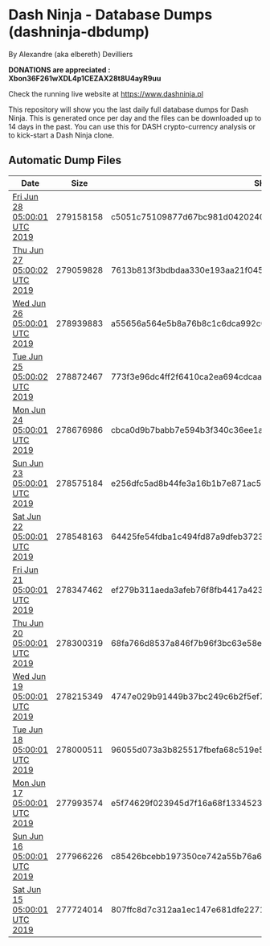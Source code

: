 # Dash Ninja - Database Dumps (dashninja-dbdump)
By Alexandre (aka elbereth) Devilliers

**DONATIONS are appreciated : Xbon36F261wXDL4p1CEZAX28t8U4ayR9uu**

Check the running live website at https://www.dashninja.pl

This repository will show you the last daily full database dumps for Dash Ninja. This is generated once per day and the files can be downloaded up to 14 days in the past.
You can use this for DASH crypto-currency analysis or to kick-start a Dash Ninja clone.


## Automatic Dump Files
| Date | Size | SHA256 |
|--|--|--|
| [Fri Jun 28 05:00:01 UTC 2019](https://transfer.sh/tLEkS/dashninja-dbdump-20190628070001.tar.bz2) | 279158158 | c5051c75109877d67bc981d0420240e879da38f7f6a87ff3ca829a2910f1a3be | 
| [Thu Jun 27 05:00:02 UTC 2019](https://transfer.sh/cJ0E5/dashninja-dbdump-20190627070002.tar.bz2) | 279059828 | 7613b813f3bdbdaa330e193aa21f045b0b5d19bd519d676a992ce7ac4aa30e8a | 
| [Wed Jun 26 05:00:01 UTC 2019](https://transfer.sh/STvqK/dashninja-dbdump-20190626070001.tar.bz2) | 278939883 | a55656a564e5b8a76b8c1c6dca992c0607bca8d0906dfff825b552b2415c0817 | 
| [Tue Jun 25 05:00:02 UTC 2019](https://transfer.sh/ZN4TW/dashninja-dbdump-20190625070002.tar.bz2) | 278872467 | 773f3e96dc4ff2f6410ca2ea694cdcaa8f0ff27d21367c153d1a78d4ec5717a9 | 
| [Mon Jun 24 05:00:01 UTC 2019](https://transfer.sh/yHqs8/dashninja-dbdump-20190624070001.tar.bz2) | 278676986 | cbca0d9b7babb7e594b3f340c36ee1a1bcab63ed8dc98f034a2a647a47a74a47 | 
| [Sun Jun 23 05:00:01 UTC 2019](https://transfer.sh/MB1Or/dashninja-dbdump-20190623070001.tar.bz2) | 278575184 | e256dfc5ad8b44fe3a16b1b7e871ac5432e66be4da04b8febbb00360aff88324 | 
| [Sat Jun 22 05:00:01 UTC 2019](https://transfer.sh/LMDSP/dashninja-dbdump-20190622070001.tar.bz2) | 278548163 | 64425fe54fdba1c494fd87a9dfeb372342c07a03f5545e5359f886804fdeea41 | 
| [Fri Jun 21 05:00:01 UTC 2019](https://transfer.sh/kA6lT/dashninja-dbdump-20190621070001.tar.bz2) | 278347462 | ef279b311aeda3afeb76f8fb4417a42340e080fd298b976a159c0e189486b568 | 
| [Thu Jun 20 05:00:01 UTC 2019](https://transfer.sh/9QSqY/dashninja-dbdump-20190620070001.tar.bz2) | 278300319 | 68fa766d8537a846f7b96f3bc63e58ea526ba1bdea32220b71c975affca17190 | 
| [Wed Jun 19 05:00:01 UTC 2019](https://transfer.sh/36k2D/dashninja-dbdump-20190619070001.tar.bz2) | 278215349 | 4747e029b91449b37bc249c6b2f5ef72b4e05a5fedf9453cc1fa2067c3d6af75 | 
| [Tue Jun 18 05:00:01 UTC 2019](https://transfer.sh/qIFhW/dashninja-dbdump-20190618070001.tar.bz2) | 278000511 | 96055d073a3b825517fbefa68c519e553d37a060875a5713a8e94a0e09bc921a | 
| [Mon Jun 17 05:00:01 UTC 2019](https://transfer.sh/FpWFl/dashninja-dbdump-20190617070001.tar.bz2) | 277993574 | e5f74629f023945d7f16a68f133452319f519d1599ea3dd6206db4db2d8dd485 | 
| [Sun Jun 16 05:00:01 UTC 2019](https://transfer.sh/lil43/dashninja-dbdump-20190616070001.tar.bz2) | 277966226 | c85426bcebb197350ce742a55b76a6e2e68bff70c945859376f3d8f8bed35913 | 
| [Sat Jun 15 05:00:01 UTC 2019](https://transfer.sh/15LB7L/dashninja-dbdump-20190615070001.tar.bz2) | 277724014 | 807ffc8d7c312aa1ec147e681dfe22716f1c485e238fe19e6a33fafe5bf6867a | 
